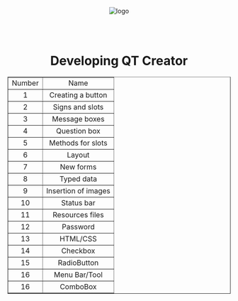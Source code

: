 <!DOCTYPE html>
<html lang="en">
    <head>
        <meta charset="UTF-8">
        <meta name="viewport" content="width=device-width, initial-scale=1">
        <link href="css/style.css" rel="stylesheet">
    </head>
       <body>
       <p align="center">
       <img src = https://qt-blog-uploads.s3.amazonaws.com/wp-content/uploads/2016/05/TheQtCompany_logo_1200x630.png alt = "logo">
       </p>
       <br>
       <br>
    <h1 align="center"> Developing QT Creator </h1>
    <table align ="center" border="1">
        <tr> 
            <td align="center">Number</td>
            <td align="center">Name</td>
        </tr>
        <tr align="middle"> 
            <td text-aling="center">1</td>
            <td>Creating a button</td>
        </tr>
        <tr align="middle"> 
            <td text-aling="center">2</td>
            <td>Signs and slots</td>
        </tr>
        <tr align="middle"> 
            <td text-aling="center">3</td>
            <td>Message boxes</td>
        </tr>
        <tr align="middle"> 
            <td text-aling="center">4</td>
            <td>Question box</td>
        </tr>
        <tr align="middle"> 
            <td text-aling="center">5</td>
            <td>Methods for slots</td>
        </tr>
        <tr align="middle"> 
            <td text-aling="center">6</td>
            <td>Layout</td>
        </tr>
        <tr align="middle"> 
            <td text-aling="center">7</td>
            <td>New forms</td>
        </tr>
        <tr align="middle"> 
            <td text-aling="center">8</td>
            <td>Typed data</td>
        </tr>
        <tr align="middle"> 
            <td text-aling="center">9</td>
            <td>Insertion of images</td>
        </tr>
        <tr align="middle"> 
            <td text-aling="center">10</td>
            <td>Status bar</td>
        </tr>
        <tr align="middle"> 
            <td text-aling="center">11</td>
            <td>Resources files</td>
        </tr>
        <tr align="middle"> 
            <td text-aling="center">12</td>
            <td>Password</td>
        </tr>
        <tr align="middle"> 
            <td text-aling="center">13</td>
            <td>HTML/CSS</td>
        </tr>
        <tr align="middle">
            <td text-aling="center">14</td>
            <td>Checkbox</td>
        </tr>
        <tr align="middle">
            <td text-aling="center">15</td>
            <td>RadioButton</td>
        </tr>
        <tr align="middle">
            <td text-aling="center">16</td>
            <td>Menu Bar/Tool</td>
        </tr>
        <tr align="middle">
            <td text-aling="center">16</td>
            <td>ComboBox</td>
        </tr>
    </table>
    </body>
</html>
